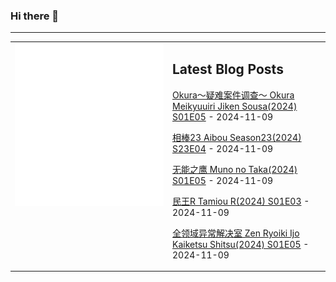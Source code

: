 ### Hi there 👋

<!--
**etng/etng** is a ✨ _special_ ✨ repository because its `README.md` (this file) appears on your GitHub profile.

Here are some ideas to get you started:

- 🔭 I’m currently working on ...
- 🌱 I’m currently learning ...
- 👯 I’m looking to collaborate on ...
- 🤔 I’m looking for help with ...
- 💬 Ask me about ...
- 📫 How to reach me: ...
- 😄 Pronouns: ...
- ⚡ Fun fact: ...
-->


---

<table>
<tr>
<td valign="top" width="50%">
<img src="metrics.svg" alt="Metric" />
</td>
<td valign="top" width="50%">

## Latest Blog Posts
<!-- blog start -->
[Okura～疑难案件调查～ Okura Meikyuuiri Jiken Sousa(2024) S01E05](http://www.fanxinzhui.com/rr/2591#S01E05) - 2024-11-09

[相棒23 Aibou Season23(2024) S23E04](http://www.fanxinzhui.com/rr/2593#S23E04) - 2024-11-09

[无能之鹰 Muno no Taka(2024) S01E05](http://www.fanxinzhui.com/rr/2589#S01E05) - 2024-11-09

[民王R Tamiou R(2024) S01E03](http://www.fanxinzhui.com/rr/2594#S01E03) - 2024-11-09

[全领域异常解决室 Zen Ryoiki Ijo Kaiketsu Shitsu(2024) S01E05](http://www.fanxinzhui.com/rr/2588#S01E05) - 2024-11-09
<!-- blog end -->

</td></tr></table>


